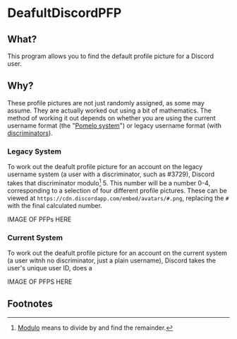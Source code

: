 # DeafultDiscordPFP

## What?
This program allows you to find the default profile picture for a Discord user.

## Why?
These profile pictures are not just randomly assigned, as some may assume. They are actually worked out using a bit of mathematics. The method of working it out depends on whether you are using the current username format (the "[Pomelo system](https://discord.fandom.com/wiki/Pomelo)") or legacy username format (with [discriminators](https://discord.fandom.com/wiki/Discriminator)).

### Legacy System
To work out the deafult profile picture for an account on the legacy username system (a user with a discriminator, such as #3729), Discord takes that discriminator modulo[^1] 5. This number will be a number 0-4, corresponding to a selection of four different profile pictures. These can be viewed at ```https://cdn.discordapp.com/embed/avatars/#.png```, replacing the ```#``` with the final calculated number.

IMAGE OF PFPs HERE

### Current System
To work out the deafult profile picture for an account on the current system (a user witnh no discriminator, just a plain username), Discord takes the user's unique user ID, does a 

IMAGE OF PFPS HERE

## Footnotes
[^1]: [Modulo](https://en.wikipedia.org/wiki/Modulo) means to divide by and find the remainder.

